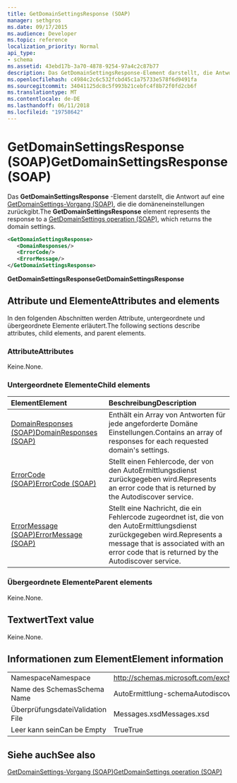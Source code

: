 ```yaml
---
title: GetDomainSettingsResponse (SOAP)
manager: sethgros
ms.date: 09/17/2015
ms.audience: Developer
ms.topic: reference
localization_priority: Normal
api_type:
- schema
ms.assetid: 43ebd17b-3a70-4878-9254-97a4c2c87b77
description: Das GetDomainSettingsResponse-Element darstellt, die Antwort auf eine Operation GetDomainSettings (SOAP), die die domäneneinstellungen zurückgibt.
ms.openlocfilehash: c4984c2c6c532fcbd45c1a75733e578f6d9491fa
ms.sourcegitcommit: 34041125dc8c5f993b21cebfc4f8b72f0fd2cb6f
ms.translationtype: MT
ms.contentlocale: de-DE
ms.lasthandoff: 06/11/2018
ms.locfileid: "19758642"
---
```

# <a name="getdomainsettingsresponse-soap"></a><span data-ttu-id="9579b-103">GetDomainSettingsResponse (SOAP)</span><span class="sxs-lookup"><span data-stu-id="9579b-103">GetDomainSettingsResponse (SOAP)</span></span>

<span data-ttu-id="9579b-104">Das **GetDomainSettingsResponse** -Element darstellt, die Antwort auf eine [GetDomainSettings-Vorgang (SOAP)](getdomainsettings-operation-soap.md), die die domäneneinstellungen zurückgibt.</span><span class="sxs-lookup"><span data-stu-id="9579b-104">The **GetDomainSettingsResponse** element represents the response to a [GetDomainSettings operation (SOAP)](getdomainsettings-operation-soap.md), which returns the domain settings.</span></span>
  
```XML
<GetDomainSettingsResponse>
   <DomainResponses/>
   <ErrorCode/>
   <ErrorMessage/>
</GetDomainSettingsResponse>
```

 <span data-ttu-id="9579b-105">**GetDomainSettingsResponse**</span><span class="sxs-lookup"><span data-stu-id="9579b-105">**GetDomainSettingsResponse**</span></span>
## <a name="attributes-and-elements"></a><span data-ttu-id="9579b-106">Attribute und Elemente</span><span class="sxs-lookup"><span data-stu-id="9579b-106">Attributes and elements</span></span>

<span data-ttu-id="9579b-107">In den folgenden Abschnitten werden Attribute, untergeordnete und übergeordnete Elemente erläutert.</span><span class="sxs-lookup"><span data-stu-id="9579b-107">The following sections describe attributes, child elements, and parent elements.</span></span>
  
### <a name="attributes"></a><span data-ttu-id="9579b-108">Attribute</span><span class="sxs-lookup"><span data-stu-id="9579b-108">Attributes</span></span>

<span data-ttu-id="9579b-109">Keine.</span><span class="sxs-lookup"><span data-stu-id="9579b-109">None.</span></span>
  
### <a name="child-elements"></a><span data-ttu-id="9579b-110">Untergeordnete Elemente</span><span class="sxs-lookup"><span data-stu-id="9579b-110">Child elements</span></span>

|<span data-ttu-id="9579b-111">**Element**</span><span class="sxs-lookup"><span data-stu-id="9579b-111">**Element**</span></span>|<span data-ttu-id="9579b-112">**Beschreibung**</span><span class="sxs-lookup"><span data-stu-id="9579b-112">**Description**</span></span>|
|:-----|:-----|
|[<span data-ttu-id="9579b-113">DomainResponses (SOAP)</span><span class="sxs-lookup"><span data-stu-id="9579b-113">DomainResponses (SOAP)</span></span>](domainresponses-soap.md) <br/> |<span data-ttu-id="9579b-114">Enthält ein Array von Antworten für jede angeforderte Domäne Einstellungen.</span><span class="sxs-lookup"><span data-stu-id="9579b-114">Contains an array of responses for each requested domain's settings.</span></span>  <br/> |
|[<span data-ttu-id="9579b-115">ErrorCode (SOAP)</span><span class="sxs-lookup"><span data-stu-id="9579b-115">ErrorCode (SOAP)</span></span>](errorcode-soap.md) <br/> |<span data-ttu-id="9579b-116">Stellt einen Fehlercode, der von den AutoErmittlungsdienst zurückgegeben wird.</span><span class="sxs-lookup"><span data-stu-id="9579b-116">Represents an error code that is returned by the Autodiscover service.</span></span>  <br/> |
|[<span data-ttu-id="9579b-117">ErrorMessage (SOAP)</span><span class="sxs-lookup"><span data-stu-id="9579b-117">ErrorMessage (SOAP)</span></span>](errormessage-soap.md) <br/> |<span data-ttu-id="9579b-118">Stellt eine Nachricht, die ein Fehlercode zugeordnet ist, die von den AutoErmittlungsdienst zurückgegeben wird.</span><span class="sxs-lookup"><span data-stu-id="9579b-118">Represents a message that is associated with an error code that is returned by the Autodiscover service.</span></span>  <br/> |
   
### <a name="parent-elements"></a><span data-ttu-id="9579b-119">Übergeordnete Elemente</span><span class="sxs-lookup"><span data-stu-id="9579b-119">Parent elements</span></span>

<span data-ttu-id="9579b-120">Keine.</span><span class="sxs-lookup"><span data-stu-id="9579b-120">None.</span></span>
  
## <a name="text-value"></a><span data-ttu-id="9579b-121">Textwert</span><span class="sxs-lookup"><span data-stu-id="9579b-121">Text value</span></span>

<span data-ttu-id="9579b-122">Keine.</span><span class="sxs-lookup"><span data-stu-id="9579b-122">None.</span></span>
  
## <a name="element-information"></a><span data-ttu-id="9579b-123">Informationen zum Element</span><span class="sxs-lookup"><span data-stu-id="9579b-123">Element information</span></span>

|||
|:-----|:-----|
|<span data-ttu-id="9579b-124">Namespace</span><span class="sxs-lookup"><span data-stu-id="9579b-124">Namespace</span></span>  <br/> |http://schemas.microsoft.com/exchange/2010/Autodiscover  <br/> |
|<span data-ttu-id="9579b-125">Name des Schemas</span><span class="sxs-lookup"><span data-stu-id="9579b-125">Schema Name</span></span>  <br/> |<span data-ttu-id="9579b-126">AutoErmittlung-schema</span><span class="sxs-lookup"><span data-stu-id="9579b-126">Autodiscover schema</span></span>  <br/> |
|<span data-ttu-id="9579b-127">Überprüfungsdatei</span><span class="sxs-lookup"><span data-stu-id="9579b-127">Validation File</span></span>  <br/> |<span data-ttu-id="9579b-128">Messages.xsd</span><span class="sxs-lookup"><span data-stu-id="9579b-128">Messages.xsd</span></span>  <br/> |
|<span data-ttu-id="9579b-129">Leer kann sein</span><span class="sxs-lookup"><span data-stu-id="9579b-129">Can be Empty</span></span>  <br/> |<span data-ttu-id="9579b-130">True</span><span class="sxs-lookup"><span data-stu-id="9579b-130">True</span></span>  <br/> |
   
## <a name="see-also"></a><span data-ttu-id="9579b-131">Siehe auch</span><span class="sxs-lookup"><span data-stu-id="9579b-131">See also</span></span>



[<span data-ttu-id="9579b-132">GetDomainSettings-Vorgang (SOAP)</span><span class="sxs-lookup"><span data-stu-id="9579b-132">GetDomainSettings operation (SOAP)</span></span>](getdomainsettings-operation-soap.md)

